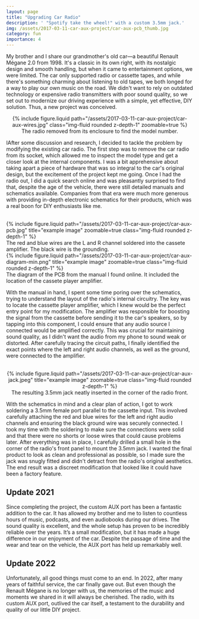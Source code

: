 ```yaml
---
layout: page
title: "Upgrading Car Radio"
description: ' "Spotify take the wheel!" with a custom 3.5mm jack.'
img: /assets/2017-03-11-car-aux-project/car-aux-pcb_thumb.jpg
category: fun
importance: 4
---
```


My brother and I share our grandmother's old car—a beautiful Renault Mégane 2.0 from 1998. It's a classic in its own right, with its nostalgic design and smooth handling, but when it came to entertainment options, we were limited. The car only supported radio or cassette tapes, and while there's something charming about listening to old tapes, we both longed for a way to play our own music on the road. We didn't want to rely on outdated technology or expensive radio transmitters with poor sound quality, so we set out to modernize our driving experience with a simple, yet effective, DIY solution. Thus, a new project was conceived.

<div align="center">
    <div class="col-sm mt-3 mt-md-0" style="width:500px">
        {% include figure.liquid path="/assets/2017-03-11-car-aux-project/car-aux-wires.jpg" class="img-fluid rounded z-depth-1"  zoomable=true %}
    </div>
    <div class="caption">
        The radio removed from its enclosure to find the model number.
    </div>
</div>

IAfter some discussion and research, I decided to tackle the problem by modifying the existing car radio. The first step was to remove the car radio from its socket, which allowed me to inspect the model type and get a closer look at the internal components. I was a bit apprehensive about taking apart a piece of hardware that was so integral to the car's original design, but the excitement of the project kept me going. Once I had the radio out, I did a quick search online and was pleasantly surprised to find that, despite the age of the vehicle, there were still detailed manuals and schematics available. Companies from that era were much more generous with providing in-depth electronic schematics for their products, which was a real boon for DIY enthusiasts like me.

<br/>

<div class="row justify-content-sm-center">
  <div class="col-sm-6 mt-3 mt-md-0">
    {% include figure.liquid path="/assets/2017-03-11-car-aux-project/car-aux-pcb.jpg" title="example image" zoomable=true class="img-fluid rounded z-depth-1" %}
    <div class="caption">
        The red and blue wires are the L and R channel soldered into the cassete amplifier. The black wire is the grounding.
    </div>
  </div>
  <div class="col-sm-6 mt-3 mt-md-0">
    {% include figure.liquid path="/assets/2017-03-11-car-aux-project/car-aux-diagram-min.png" title="example image" zoomable=true class="img-fluid rounded z-depth-1" %}
    <div class="caption">
        The diagram of the PCB from the manual I found online. It included the location of the cassete player amplifier.
    </div>
  </div>
</div>

With the manual in hand, I spent some time poring over the schematics, trying to understand the layout of the radio's internal circuitry. The key was to locate the cassette player amplifier, which I knew would be the perfect entry point for my modification. The amplifier was responsible for boosting the signal from the cassette before sending it to the car's speakers, so by tapping into this component, I could ensure that any audio source I connected would be amplified correctly. This was crucial for maintaining sound quality, as I didn't want the audio from my phone to sound weak or distorted. After carefully tracing the circuit paths, I finally identified the exact points where the left and right audio channels, as well as the ground, were connected to the amplifier.

<br/>

<div align="center">
    <div class="col-sm mt-3 mt-md-0">
        {% include figure.liquid path="/assets/2017-03-11-car-aux-project/car-aux-jack.jpeg" title="example image" zoomable=true class="img-fluid rounded z-depth-1" %}
    </div>
    <div class="caption">
        The resulting 3.5mm jack neatly inserted in the corner of the radio front.
    </div>
</div>

With the schematics in mind and a clear plan of action, I got to work soldering a 3.5mm female port parallel to the cassette input. This involved carefully attaching the red and blue wires for the left and right audio channels and ensuring the black ground wire was securely connected. I took my time with the soldering to make sure the connections were solid and that there were no shorts or loose wires that could cause problems later. After everything was in place, I carefully drilled a small hole in the corner of the radio's front panel to mount the 3.5mm jack. I wanted the final product to look as clean and professional as possible, so I made sure the jack was snugly fitted and didn't detract from the radio's original aesthetics. The end result was a discreet modification that looked like it could have been a factory feature.

## Update 2021

Since completing the project, the custom AUX port has been a fantastic addition to the car. It has allowed my brother and me to listen to countless hours of music, podcasts, and even audiobooks during our drives. The sound quality is excellent, and the whole setup has proven to be incredibly reliable over the years. It’s a small modification, but it has made a huge difference in our enjoyment of the car. Despite the passage of time and the wear and tear on the vehicle, the AUX port has held up remarkably well.

## Update 2022

Unfortunately, all good things must come to an end. In 2022, after many years of faithful service, the car finally gave out. But even though the Renault Mégane is no longer with us, the memories of the music and moments we shared in it will always be cherished. The radio, with its custom AUX port, outlived the car itself, a testament to the durability and quality of our little DIY project.
